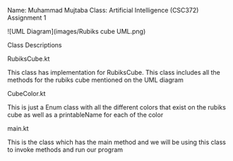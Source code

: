 Name: Muhammad Mujtaba
Class: Artificial Intelligence (CSC372)
Assignment 1

![UML Diagram](images/Rubiks cube UML.png)

Class Descriptions

RubiksCube.kt

This class has implementation for RubiksCube. This class includes all the methods
for the rubiks cube mentioned on the UML diagram

CubeColor.kt

This is just a Enum class with all the different colors that exist on the 
rubiks cube as well as a printableName for each of the color

main.kt

This is the class which has the main method and we will be using this 
class to invoke methods and run our program